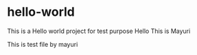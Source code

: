 # hello-world
This is a Hello world project for test purpose
Hello This is Mayuri


This is test file by mayuri
